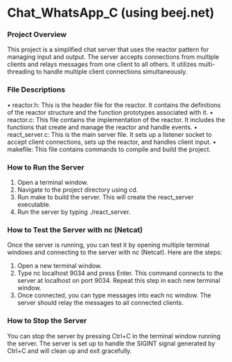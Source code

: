 # Chat_WhatsApp_C (using beej.net)

### Project Overview
This project is a simplified chat server that uses the reactor pattern for managing input and output. The
server accepts connections from multiple clients and relays messages from one client to all others. It
utilizes multi-threading to handle multiple client connections simultaneously.

### File Descriptions
• reactor.h: This is the header file for the reactor. It contains the definitions of the reactor
structure and the function prototypes associated with it.
• reactor.c: This file contains the implementation of the reactor. It includes the functions that
create and manage the reactor and handle events.
• react_server.c: This is the main server file. It sets up a listener socket to accept client
connections, sets up the reactor, and handles client input.
• makefile: This file contains commands to compile and build the project.

### How to Run the Server
1. Open a terminal window.
2. Navigate to the project directory using cd.
3. Run make to build the server. This will create the react_server executable.
4. Run the server by typing ./react_server.

### How to Test the Server with nc (Netcat)
Once the server is running, you can test it by opening multiple terminal windows and connecting to the
server with nc (Netcat).
Here are the steps:
1. Open a new terminal window.
2. Type nc localhost 9034 and press Enter. This command connects to the server at localhost
on port 9034. Repeat this step in each new terminal window.
3. Once connected, you can type messages into each nc window. The server should relay the
messages to all connected clients.

### How to Stop the Server
You can stop the server by pressing Ctrl+C in the terminal window running the server. The server is set
up to handle the SIGINT signal generated by Ctrl+C and will clean up and exit gracefully.
